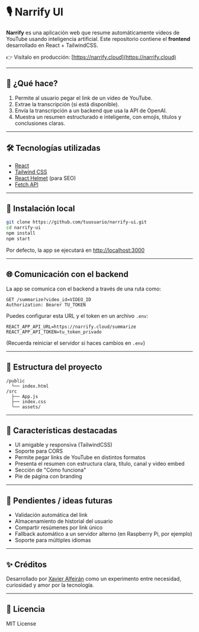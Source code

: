 # 🎙️ Narrify UI

**Narrify** es una aplicación web que resume automáticamente videos de YouTube usando inteligencia artificial. Este repositorio contiene el **frontend** desarrollado en React + TailwindCSS.

👉 Visítalo en producción: [https://narrify.cloud](https://narrify.cloud)

---

## 🧠 ¿Qué hace?

1. Permite al usuario pegar el link de un video de YouTube.
2. Extrae la transcripción (si está disponible).
3. Envía la transcripción a un backend que usa la API de OpenAI.
4. Muestra un resumen estructurado e inteligente, con emojis, títulos y conclusiones claras.

---

## 🛠️ Tecnologías utilizadas

- [React](https://reactjs.org/)
- [Tailwind CSS](https://tailwindcss.com/)
- [React Helmet](https://github.com/nfl/react-helmet) (para SEO)
- [Fetch API](https://developer.mozilla.org/en-US/docs/Web/API/Fetch_API)

---

## 🚀 Instalación local

```bash
git clone https://github.com/tuusuario/narrify-ui.git
cd narrify-ui
npm install
npm start
```

Por defecto, la app se ejecutará en [http://localhost:3000](http://localhost:3000)

---

## 🌐 Comunicación con el backend

La app se comunica con el backend a través de una ruta como:

```
GET /summarize?video_id=VIDEO_ID
Authorization: Bearer TU_TOKEN
```

Puedes configurar esta URL y el token en un archivo `.env`:

```env
REACT_APP_API_URL=https://narrify.cloud/summarize
REACT_APP_API_TOKEN=tu_token_privado
```

(Recuerda reiniciar el servidor si haces cambios en `.env`)

---

## 📁 Estructura del proyecto

```
/public
  └── index.html
/src
  ├── App.js
  ├── index.css
  └── assets/
```

---

## 🧩 Características destacadas

- UI amigable y responsiva (TailwindCSS)
- Soporte para CORS
- Permite pegar links de YouTube en distintos formatos
- Presenta el resumen con estructura clara, título, canal y video embed
- Sección de "Cómo funciona"
- Pie de página con branding

---

## 📌 Pendientes / ideas futuras

- Validación automática del link
- Almacenamiento de historial del usuario
- Compartir resúmenes por link único
- Fallback automático a un servidor alterno (en Raspberry Pi, por ejemplo)
- Soporte para múltiples idiomas

---

## ✨ Créditos

Desarrollado por [Xavier Alfeirán](https://www.linkedin.com/in/xavieralfeiran/) como un experimento entre necesidad, curiosidad y amor por la tecnología.

---

## 📝 Licencia

MIT License
